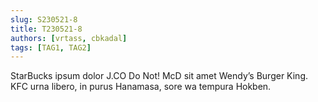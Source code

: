```yaml
---
slug: S230521-8
title: T230521-8
authors: [vrtass, cbkadal]
tags: [TAG1, TAG2]
---
```


StarBucks ipsum dolor J.CO Do Not! McD sit amet Wendy’s Burger King. 
KFC urna libero, in purus Hanamasa, sore wa tempura Hokben.

